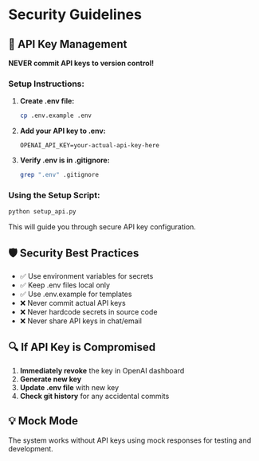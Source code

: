 # Security Guidelines

## 🔐 API Key Management

**NEVER commit API keys to version control!**

### Setup Instructions:

1. **Create .env file:**
   ```bash
   cp .env.example .env
   ```

2. **Add your API key to .env:**
   ```
   OPENAI_API_KEY=your-actual-api-key-here
   ```

3. **Verify .env is in .gitignore:**
   ```bash
   grep ".env" .gitignore
   ```

### Using the Setup Script:

```bash
python setup_api.py
```

This will guide you through secure API key configuration.

## 🛡️ Security Best Practices

- ✅ Use environment variables for secrets
- ✅ Keep .env files local only
- ✅ Use .env.example for templates
- ❌ Never commit actual API keys
- ❌ Never hardcode secrets in source code
- ❌ Never share API keys in chat/email

## 🔍 If API Key is Compromised

1. **Immediately revoke** the key in OpenAI dashboard
2. **Generate new key**
3. **Update .env file** with new key
4. **Check git history** for any accidental commits

## 💡 Mock Mode

The system works without API keys using mock responses for testing and development.
